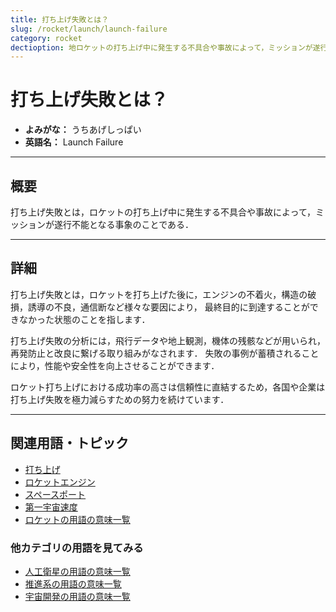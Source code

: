 ```yaml
---
title: 打ち上げ失敗とは？
slug: /rocket/launch/launch-failure
category: rocket
dectioption: 地ロケットの打ち上げ中に発生する不具合や事故によって，ミッションが遂行不能となる事象のことである打ち上げ失敗の意味・定義・内容について解説します．
---
```


# 打ち上げ失敗とは？

- **よみがな：** うちあげしっぱい  
- **英語名：** Launch Failure  

---

## 概要

打ち上げ失敗とは，ロケットの打ち上げ中に発生する不具合や事故によって，ミッションが遂行不能となる事象のことである．

---

## 詳細

打ち上げ失敗とは，ロケットを打ち上げた後に，エンジンの不着火，構造の破損，誘導の不良，通信断など様々な要因により，
最終目的に到達することができなかった状態のことを指します．

打ち上げ失敗の分析には，飛行データや地上観測，機体の残骸などが用いられ，再発防止と改良に繋げる取り組みがなされます．
失敗の事例が蓄積されることにより，性能や安全性を向上させることができます．

ロケット打ち上げにおける成功率の高さは信頼性に直結するため，各国や企業は打ち上げ失敗を極力減らすための努力を続けています．

---

## 関連用語・トピック

- [打ち上げ](/docs/rocket/launch/launch)
- [ロケットエンジン](/docs/rocket/propulsion/rocket-engine)
- [スペースポート](/docs/rocket/type/spaceport)
- [第一宇宙速度](/docs/orbit/mechanics/first-cosmic-velocity)
- [ロケットの用語の意味一覧](/docs/category/rocket)

### 他カテゴリの用語を見てみる
- [人工衛星の用語の意味一覧](/docs/category/satellite)
- [推進系の用語の意味一覧](/docs/category/propulsion)
- [宇宙開発の用語の意味一覧](/docs/category/glossary)
